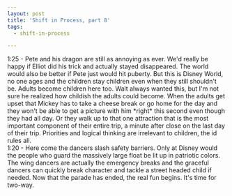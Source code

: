 ```yaml
---
layout: post
title: 'Shift in Process, part 8'
tags:
  - shift-in-process

---
```


<p>1:25 - Pete and his dragon are still as annoying as ever. We'd really be happy if Elliot did his trick and actually stayed disappeared. The world would also be better if Pete just would hit puberty. But this is Disney World, no one ages and the children stay children even when they still shouldn't be. Adults become children here too. Walt always wanted this, but I'm not sure he realized how childish the adults could become. When the adults get upset that Mickey has to take a cheese break or go home for the day and they won't be able to get a picture with him *right* this second even though they had all day. Or they walk up to that one attraction that is the most important component of their entire trip, a minute after close on the last day of their trip. Priorities and logical thinking are irrelevant to children, the id rules all.<br>
1:20 - Here come the dancers slash safety barriers. Only at Disney would the people who guard the massively large float be lit up in patriotic colors. The wing dancers are actually the emergency breaks and the graceful dancers can quickly break character and tackle a street headed child if needed. Now that the parade has ended, the real fun begins. It's time for two-way.</p>
